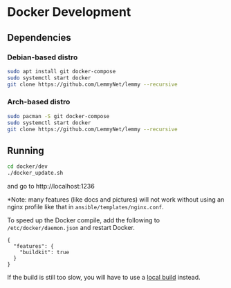 # Docker Development

## Dependencies

### Debian-based distro

```bash
sudo apt install git docker-compose
sudo systemctl start docker
git clone https://github.com/LemmyNet/lemmy --recursive
```

### Arch-based distro

```bash
sudo pacman -S git docker-compose
sudo systemctl start docker
git clone https://github.com/LemmyNet/lemmy --recursive
```

## Running

```bash
cd docker/dev
./docker_update.sh
```

and go to http://localhost:1236

\*Note: many features (like docs and pictures) will not work without using an nginx profile like that in `ansible/templates/nginx.conf`.

To speed up the Docker compile, add the following to `/etc/docker/daemon.json` and restart Docker.

```
{
  "features": {
    "buildkit": true
  }
}
```

If the build is still too slow, you will have to use a [local build](local_development.md) instead.
